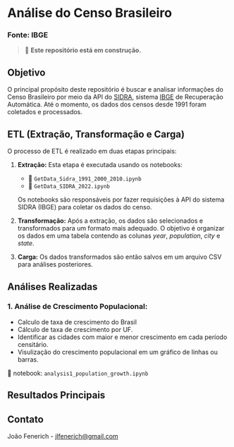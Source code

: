 # Análise do Censo Brasileiro 
### Fonte: IBGE

> 🚧 **Este repositório está em construção.**

## Objetivo

O principal propósito deste repositório é buscar e analisar informações do Censo Brasileiro por meio da API do [SIDRA](https://sidra.ibge.gov.br), sistema [IBGE](https://ibge.gov.br) de Recuperação Automática. Até o momento, os dados dos censos desde 1991 foram coletados e processados.

## ETL (Extração, Transformação e Carga)

O processo de ETL é realizado em duas etapas principais:

1. **Extração:** Esta etapa é executada usando os notebooks:
   - 📗 `GetData_Sidra_1991_2000_2010.ipynb`
   - 📗 `GetData_SIDRA_2022.ipynb`
   
   Os notebooks são responsáveis por fazer requisições à API do sistema SIDRA (IBGE) para coletar os dados do censo.

2. **Transformação:** Após a extração, os dados são selecionados e transformados para um formato mais adequado. O objetivo é organizar os dados em uma tabela contendo as colunas *year*, *population*, *city* e *state*.

3. **Carga:** Os dados transformados são então salvos em um arquivo CSV para análises posteriores.

## Análises Realizadas

### 1.  Análise de Crescimento Populacional:
* Calculo de taxa de crescimento do Brasil
* Cálculo de taxa de crescimento por UF.
* Identificar as cidades com maior e menor crescimento em cada período censitário.
* Visulização do crescimento populacional em um gráfico de linhas ou barras.

📗 notebook: `analysis1_population_growth.ipynb`

## Resultados Principais

## Contato

João Fenerich - jlfenerich@gmail.com